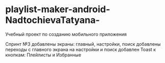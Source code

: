 # playlist-maker-android-NadtochievaTatyana-
Учебный проект по созданию мобильного приложения

Спринт №3
добавлены экраны: главный, настройки, поиск
добавлены переходы с главного экрана на настройки и поиск
добавлен Toast к кнопкам: Плейлисты и Избранные